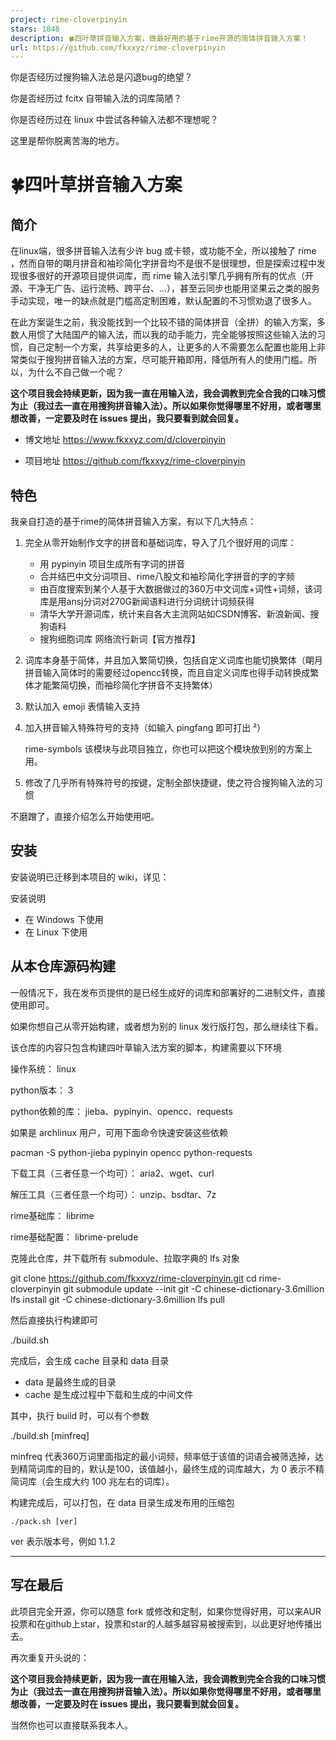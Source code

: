 ```yaml
---
project: rime-cloverpinyin
stars: 1848
description: 🍀️四叶草拼音输入方案，做最好用的基于rime开源的简体拼音输入方案！
url: https://github.com/fkxxyz/rime-cloverpinyin
---
```


你是否经历过搜狗输入法总是闪退bug的绝望？

你是否经历过 fcitx 自带输入法的词库简陋？

你是否经历过在 linux 中尝试各种输入法都不理想呢？

这里是帮你脱离苦海的地方。

🍀四叶草拼音输入方案
===========

简介
--

在linux端，很多拼音输入法有少许 bug 或卡顿，或功能不全，所以接触了 rime ，然而自带的朙月拼音和袖珍简化字拼音均不是很不是很理想，但是探索过程中发现很多很好的开源项目提供词库，而 rime 输入法引擎几乎拥有所有的优点（开源、干净无广告、运行流畅、跨平台、...），甚至云同步也能用坚果云之类的服务手动实现，唯一的缺点就是门槛高定制困难，默认配置的不习惯劝退了很多人。

在此方案诞生之前，我没能找到一个比较不错的简体拼音（全拼）的输入方案，多数人用惯了大陆国产的输入法，而以我的动手能力，完全能够按照这些输入法的习惯，自己定制一个方案，共享给更多的人，让更多的人不需要怎么配置也能用上非常类似于搜狗拼音输入法的方案，尽可能开箱即用，降低所有人的使用门槛。所以，为什么不自己做一个呢？

**这个项目我会持续更新，因为我一直在用输入法，我会调教到完全合我的口味习惯为止（我过去一直在用搜狗拼音输入法）。所以如果你觉得哪里不好用，或者哪里想改善，一定要及时在 issues 提出，我只要看到就会回复。**

-   博文地址 https://www.fkxxyz.com/d/cloverpinyin
    
-   项目地址 https://github.com/fkxxyz/rime-cloverpinyin
    

特色
--

我亲自打造的基于rime的简体拼音输入方案，有以下几大特点：

1.  完全从零开始制作文字的拼音和基础词库，导入了几个很好用的词库：
    
    -   用 pypinyin 项目生成所有字词的拼音
    -   合并结巴中文分词项目、rime八股文和袖珍简化字拼音的字的字频
    -   由百度搜索到某个人基于大数据做过的360万中文词库+词性+词频，该词库是用ansj分词对270G新闻语料进行分词统计词频获得
    -   清华大学开源词库，统计来自各大主流网站如CSDN博客、新浪新闻、搜狗语料
    -   搜狗细胞词库 网络流行新词【官方推荐】
2.  词库本身基于简体，并且加入繁简切换，包括自定义词库也能切换繁体（朙月拼音输入简体时的需要经过opencc转换，而且自定义词库也得手动转换成繁体才能繁简切换，而袖珍简化字拼音不支持繁体）
    
3.  默认加入 emoji 表情输入支持
    
4.  加入拼音输入特殊符号的支持（如输入 pingfang 即可打出 ²）
    
    rime-symbols 该模块与此项目独立，你也可以把这个模块放到别的方案上用。
    
5.  修改了几乎所有特殊符号的按键，定制全部快捷键，使之符合搜狗输入法的习惯
    

不磨蹭了，直接介绍怎么开始使用吧。

安装
--

安装说明已迁移到本项目的 wiki，详见：

安装说明

-   在 Windows 下使用
-   在 Linux 下使用

从本仓库源码构建
--------

一般情况下，我在发布页提供的是已经生成好的词库和部署好的二进制文件，直接使用即可。

如果你想自己从零开始构建，或者想为别的 linux 发行版打包，那么继续往下看。

该仓库的内容只包含构建四叶草输入法方案的脚本，构建需要以下环境

操作系统： linux

python版本： 3

python依赖的库： jieba、pypinyin、opencc、requests

如果是 archlinux 用户，可用下面命令快速安装这些依赖

pacman -S python-jieba pypinyin opencc python-requests

下载工具（三者任意一个均可）： aria2、wget、curl

解压工具（三者任意一个均可）： unzip、bsdtar、7z

rime基础库： librime

rime基础配置： librime-prelude

克隆此仓库，并下载所有 submodule、拉取字典的 lfs 对象

git clone https://github.com/fkxxyz/rime-cloverpinyin.git
cd rime-cloverpinyin
git submodule update --init
git -C chinese-dictionary-3.6million lfs install
git -C chinese-dictionary-3.6million lfs pull

然后直接执行构建即可

./build.sh

完成后，会生成 cache 目录和 data 目录

-   data 是最终生成的目录
-   cache 是生成过程中下载和生成的中间文件

其中，执行 build 时，可以有个参数

./build.sh \[minfreq\]

minfreq 代表360万词里面指定的最小词频，频率低于该值的词语会被筛选掉，达到精简词库的目的，默认是100，该值越小，最终生成的词库越大，为 0 表示不精简词库（会生成大约 100 兆左右的词库）。

构建完成后，可以打包，在 data 目录生成发布用的压缩包

```
./pack.sh [ver]
```

ver 表示版本号，例如 1.1.2

* * *

写在最后
----

此项目完全开源，你可以随意 fork 或修改和定制，如果你觉得好用，可以来AUR投票和在github上star，投票和star的人越多越容易被搜索到，以此更好地传播出去。

再次重复开头说的：

**这个项目我会持续更新，因为我一直在用输入法，我会调教到完全合我的口味习惯为止（我过去一直在用搜狗拼音输入法）。所以如果你觉得哪里不好用，或者哪里想改善，一定要及时在 issues 提出，我只要看到就会回复。**

当然你也可以直接联系我本人。
